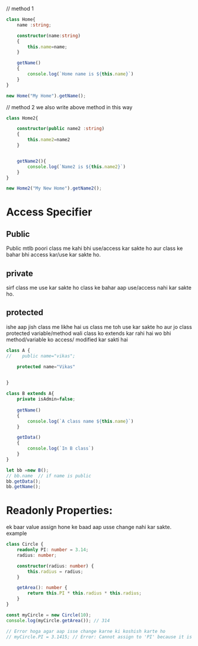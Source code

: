 // method 1

```typescript
class Home{
    name :string;

    constructor(name:string)
    {
        this.name=name;
    }

    getName()
    {
        console.log(`Home name is ${this.name}`)
    }
}

new Home("My Home").getName();
```

// method 2 we also write above method in this way

```typescript
class Home2{

    constructor(public name2 :string)
    {
        this.name2=name2
    }


    getName2(){
        console.log(`Name2 is ${this.name2}`)
    }
}

new Home2("My New Home").getName2();
```


# Access Specifier

## Public
Public mtlb poori class me kahi bhi use/access kar sakte ho aur class ke bahar bhi access kar/use kar sakte ho.

## private 
sirf class me use kar sakte ho class ke bahar aap use/access nahi kar sakte ho.

## protected
ishe aap jish class me likhe hai us class me toh use kar sakte ho aur jo class protected variable/method wali class ko extends kar rahi
hai wo bhi method/variable ko access/ modified kar sakti hai

```typescript
class A {
//    public name="vikas";

    protected name="Vikas"

    
}

class B extends A{
    private isAdmin=false;
    
    getName()
    {
        console.log(`A class name ${this.name}`)
    }

    getData()
    {
        console.log(`In B class`)
    }
}

let bb =new B();
// bb.name  // if name is public
bb.getData();
bb.getName();
```
# Readonly Properties:
ek baar value assign hone ke baad aap usse change nahi kar sakte.
example
```typescript
class Circle {
    readonly PI: number = 3.14;
    radius: number;

    constructor(radius: number) {
        this.radius = radius;
    }

    getArea(): number {
        return this.PI * this.radius * this.radius;
    }
}

const myCircle = new Circle(10);
console.log(myCircle.getArea()); // 314

// Error hoga agar aap isse change karne ki koshish karte ho
// myCircle.PI = 3.1415; // Error: Cannot assign to 'PI' because it is a read-only property.

```